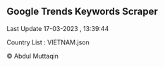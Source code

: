 

## Google Trends Keywords Scraper 
 
Last Update 17-03-2023 , 13:39:44

Country List :
VIETNAM.json



© Abdul Muttaqin 
